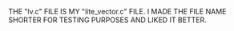 THE "lv.c" FILE IS MY "lite_vector.c" FILE. I MADE THE FILE NAME SHORTER FOR TESTING PURPOSES AND LIKED IT BETTER.

